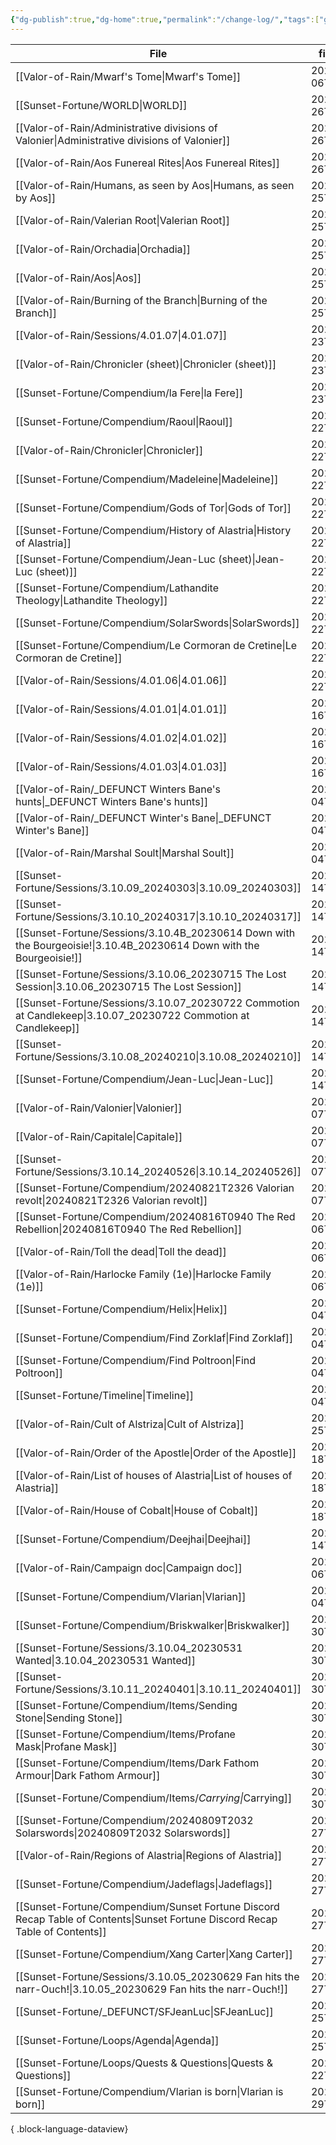 ```yaml
---
{"dg-publish":true,"dg-home":true,"permalink":"/change-log/","tags":["gardenEntry"],"dgPassFrontmatter":true,"created":"2025-07-25T23:48:52.071+09:30","updated":"2025-08-06T15:45:57.317+09:30"}
---
```




| File                                                                                                                            | file.mtime          |
| ------------------------------------------------------------------------------------------------------------------------------- | ------------------- |
| [[Valor-of-Rain/Mwarf's Tome\|Mwarf's Tome]]                                                                                 | 2025-08-06T15:38:59 |
| [[Sunset-Fortune/WORLD\|WORLD]]                                                                                              | 2025-07-26T00:56:09 |
| [[Valor-of-Rain/Administrative divisions of Valonier\|Administrative divisions of Valonier]]                                 | 2025-07-26T00:53:43 |
| [[Valor-of-Rain/Aos Funereal Rites\|Aos Funereal Rites]]                                                                     | 2025-07-26T00:12:20 |
| [[Valor-of-Rain/Humans, as seen by Aos\|Humans, as seen by Aos]]                                                             | 2025-07-25T23:57:53 |
| [[Valor-of-Rain/Valerian Root\|Valerian Root]]                                                                               | 2025-07-25T23:57:41 |
| [[Valor-of-Rain/Orchadia\|Orchadia]]                                                                                         | 2025-07-25T23:57:25 |
| [[Valor-of-Rain/Aos\|Aos]]                                                                                                   | 2025-07-25T22:53:35 |
| [[Valor-of-Rain/Burning of the Branch\|Burning of the Branch]]                                                               | 2025-07-25T15:32:29 |
| [[Valor-of-Rain/Sessions/4.01.07\|4.01.07]]                                                                                  | 2025-07-23T18:18:38 |
| [[Valor-of-Rain/Chronicler (sheet)\|Chronicler (sheet)]]                                                                     | 2025-07-23T18:16:16 |
| [[Sunset-Fortune/Compendium/la Fere\|la Fere]]                                                                               | 2025-07-23T17:08:43 |
| [[Sunset-Fortune/Compendium/Raoul\|Raoul]]                                                                                   | 2025-07-22T13:42:10 |
| [[Valor-of-Rain/Chronicler\|Chronicler]]                                                                                     | 2025-07-22T13:41:21 |
| [[Sunset-Fortune/Compendium/Madeleine\|Madeleine]]                                                                           | 2025-07-22T13:26:06 |
| [[Sunset-Fortune/Compendium/Gods of Tor\|Gods of Tor]]                                                                       | 2025-07-22T12:55:21 |
| [[Sunset-Fortune/Compendium/History of Alastria\|History of Alastria]]                                                       | 2025-07-22T12:55:18 |
| [[Sunset-Fortune/Compendium/Jean-Luc (sheet)\|Jean-Luc (sheet)]]                                                             | 2025-07-22T12:55:04 |
| [[Sunset-Fortune/Compendium/Lathandite Theology\|Lathandite Theology]]                                                       | 2025-07-22T12:54:59 |
| [[Sunset-Fortune/Compendium/SolarSwords\|SolarSwords]]                                                                       | 2025-07-22T12:54:44 |
| [[Sunset-Fortune/Compendium/Le Cormoran de Cretine\|Le Cormoran de Cretine]]                                                 | 2025-07-22T12:54:40 |
| [[Valor-of-Rain/Sessions/4.01.06\|4.01.06]]                                                                                  | 2025-07-22T12:53:02 |
| [[Valor-of-Rain/Sessions/4.01.01\|4.01.01]]                                                                                  | 2025-07-16T17:15:02 |
| [[Valor-of-Rain/Sessions/4.01.02\|4.01.02]]                                                                                  | 2025-07-16T17:14:53 |
| [[Valor-of-Rain/Sessions/4.01.03\|4.01.03]]                                                                                  | 2025-07-16T17:14:33 |
| [[Valor-of-Rain/_DEFUNCT Winters Bane's hunts\|_DEFUNCT Winters Bane's hunts]]                                               | 2025-07-04T14:36:42 |
| [[Valor-of-Rain/_DEFUNCT Winter's Bane\|_DEFUNCT Winter's Bane]]                                                             | 2025-07-04T14:36:00 |
| [[Valor-of-Rain/Marshal Soult\|Marshal Soult]]                                                                               | 2025-07-04T14:35:34 |
| [[Sunset-Fortune/Sessions/3.10.09_20240303\|3.10.09_20240303]]                                                               | 2025-03-14T22:53:19 |
| [[Sunset-Fortune/Sessions/3.10.10_20240317\|3.10.10_20240317]]                                                               | 2025-03-14T22:53:19 |
| [[Sunset-Fortune/Sessions/3.10.4B_20230614 Down with the Bourgeoisie!\|3.10.4B_20230614 Down with the Bourgeoisie!]]         | 2025-03-14T22:53:13 |
| [[Sunset-Fortune/Sessions/3.10.06_20230715 The Lost Session\|3.10.06_20230715 The Lost Session]]                             | 2025-03-14T22:53:08 |
| [[Sunset-Fortune/Sessions/3.10.07_20230722 Commotion at Candlekeep\|3.10.07_20230722 Commotion at Candlekeep]]               | 2025-03-14T22:53:04 |
| [[Sunset-Fortune/Sessions/3.10.08_20240210\|3.10.08_20240210]]                                                               | 2025-03-14T22:52:59 |
| [[Sunset-Fortune/Compendium/Jean-Luc\|Jean-Luc]]                                                                             | 2025-03-14T22:52:59 |
| [[Valor-of-Rain/Valonier\|Valonier]]                                                                                         | 2025-03-07T16:12:32 |
| [[Valor-of-Rain/Capitale\|Capitale]]                                                                                         | 2025-03-07T15:49:53 |
| [[Sunset-Fortune/Sessions/3.10.14_20240526\|3.10.14_20240526]]                                                               | 2025-03-07T15:39:29 |
| [[Sunset-Fortune/Compendium/20240821T2326 Valorian revolt\|20240821T2326 Valorian revolt]]                                   | 2025-03-07T15:39:29 |
| [[Sunset-Fortune/Compendium/20240816T0940 The Red Rebellion\|20240816T0940 The Red Rebellion]]                               | 2025-03-06T18:08:59 |
| [[Valor-of-Rain/Toll the dead\|Toll the dead]]                                                                               | 2025-03-06T13:16:47 |
| [[Valor-of-Rain/Harlocke Family (1e)\|Harlocke Family (1e)]]                                                                 | 2025-03-06T13:07:07 |
| [[Sunset-Fortune/Compendium/Helix\|Helix]]                                                                                   | 2025-01-04T11:59:14 |
| [[Sunset-Fortune/Compendium/Find Zorklaf\|Find Zorklaf]]                                                                     | 2025-01-04T11:58:58 |
| [[Sunset-Fortune/Compendium/Find Poltroon\|Find Poltroon]]                                                                   | 2025-01-04T11:58:44 |
| [[Sunset-Fortune/Timeline\|Timeline]]                                                                                        | 2025-01-04T11:57:36 |
| [[Valor-of-Rain/Cult of Alstriza\|Cult of Alstriza]]                                                                         | 2024-10-25T11:29:26 |
| [[Valor-of-Rain/Order of the Apostle\|Order of the Apostle]]                                                                 | 2024-10-18T15:46:52 |
| [[Valor-of-Rain/List of houses of Alastria\|List of houses of Alastria]]                                                     | 2024-10-18T15:16:36 |
| [[Valor-of-Rain/House of Cobalt\|House of Cobalt]]                                                                           | 2024-10-18T15:16:09 |
| [[Sunset-Fortune/Compendium/Deejhai\|Deejhai]]                                                                               | 2024-10-14T13:41:29 |
| [[Valor-of-Rain/Campaign doc\|Campaign doc]]                                                                                 | 2024-09-06T14:15:12 |
| [[Sunset-Fortune/Compendium/Vlarian\|Vlarian]]                                                                               | 2024-09-04T13:17:15 |
| [[Sunset-Fortune/Compendium/Briskwalker\|Briskwalker]]                                                                       | 2024-08-30T13:52:44 |
| [[Sunset-Fortune/Sessions/3.10.04_20230531 Wanted\|3.10.04_20230531 Wanted]]                                                 | 2024-08-30T13:31:31 |
| [[Sunset-Fortune/Sessions/3.10.11_20240401\|3.10.11_20240401]]                                                               | 2024-08-30T13:23:11 |
| [[Sunset-Fortune/Compendium/Items/Sending Stone\|Sending Stone]]                                                             | 2024-08-30T13:21:23 |
| [[Sunset-Fortune/Compendium/Items/Profane Mask\|Profane Mask]]                                                               | 2024-08-30T13:20:59 |
| [[Sunset-Fortune/Compendium/Items/Dark Fathom Armour\|Dark Fathom Armour]]                                                   | 2024-08-30T13:20:16 |
| [[Sunset-Fortune/Compendium/Items/_​Carrying\|_​Carrying]]                                                                   | 2024-08-30T13:19:51 |
| [[Sunset-Fortune/Compendium/20240809T2032 Solarswords\|20240809T2032 Solarswords]]                                           | 2024-08-27T23:54:22 |
| [[Valor-of-Rain/Regions of Alastria\|Regions of Alastria]]                                                                   | 2024-08-27T23:24:11 |
| [[Sunset-Fortune/Compendium/Jadeflags\|Jadeflags]]                                                                           | 2024-08-27T23:19:55 |
| [[Sunset-Fortune/Compendium/Sunset Fortune Discord Recap Table of Contents\|Sunset Fortune Discord Recap Table of Contents]] | 2024-08-27T23:19:24 |
| [[Sunset-Fortune/Compendium/Xang Carter\|Xang Carter]]                                                                       | 2024-08-27T23:19:18 |
| [[Sunset-Fortune/Sessions/3.10.05_20230629 Fan hits the narr-Ouch!\|3.10.05_20230629 Fan hits the narr-Ouch!]]               | 2024-08-27T23:18:07 |
| [[Sunset-Fortune/_DEFUNCT/SFJeanLuc\|SFJeanLuc]]                                                                             | 2024-08-25T00:38:44 |
| [[Sunset-Fortune/Loops/Agenda\|Agenda]]                                                                                      | 2024-08-25T00:38:44 |
| [[Sunset-Fortune/Loops/Quests & Questions\|Quests & Questions]]                                                              | 2024-08-22T22:04:18 |
| [[Sunset-Fortune/Compendium/Vlarian is born\|Vlarian is born]]                                                               | 2024-01-29T12:27:29 |

{ .block-language-dataview}
